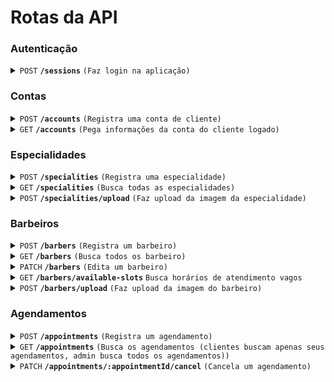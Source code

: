 # Rotas da API

### Autenticação

<details>
 <summary><code>POST</code> <code><b>/sessions</b></code> <code>(Faz login na aplicação)</code></summary>

##### Parâmetros

```json
{
  "email": "admin@clickbeard.com",
  "password": "senha"
}
```

##### Resposta

```json
{
  "accessToken": "access_token_gerado"
}
```
</details>

### Contas

<details>
 <summary><code>POST</code> <code><b>/accounts</b></code> <code>(Registra uma conta de cliente)</code></summary>

##### Parâmetros

```json
{
  "name": "nome do cliente",
  "email": "cliente@email.com",
  "password": "senha"
}
```
</details>

<details>
 <summary><code>GET</code> <code><b>/accounts</b></code> <code>(Pega informações da conta do cliente logado)</code></summary>

##### Resposta

```json
{
  "user": {
    "id": "uuid",
    "name": "nome do cliente",
    "email": "cliente@email.com",
    "role": "client",
    "createdAt": "Date"
  }
}
```
</details>

### Especialidades

<details>
 <summary><code>POST</code> <code><b>/specialities</b></code> <code>(Registra uma especialidade)</code></summary>

##### Parâmetros

```json
{
    "name": "Corte na tesoura",
    "price": 30,
    "photo": ""
}
```

##### Resposta

```json
{
  "specialityId": "uuid"
}
```
</details>

<details>
 <summary><code>GET</code> <code><b>/specialities</b></code> <code>(Busca todas as especialidades)</code></summary>

##### Resposta

```json
{
  "specialities": [
    {
      "id": "uuid",
      "name": "Corte na tesoura",
      "photo": "",
      "price": 30,
      "time": "00:30"
    }
  ]
}
```
</details>

<details>
 <summary><code>POST</code> <code><b>/specialities/upload</b></code> <code>(Faz upload da imagem da especialidade)</code></summary>

##### Parâmetros

FormData ( Obrigatório )
```
file: File
fileName: nome do arquivo
specialityId: UUID
```
</details>

### Barbeiros

<details>
 <summary><code>POST</code> <code><b>/barbers</b></code> <code>(Registra um barbeiro)</code></summary>

##### Parâmetros

```json
{
  "name": "UUID",
  "birthDate": "Date",
  "hiringDate": "Date",
  "specialities": ["UUID"]
}
```

##### Resposta

```json
{
  "barberId": "uuid"
}
```
</details>

<details>
 <summary><code>GET</code> <code><b>/barbers</b></code> <code>(Busca todos os barbeiro)</code></summary>

##### Parâmetros

```json
{
  "name": "name",
  "birthDate": "Date",
  "hiringDate": "Date",
  "specialities": ["UUID"]
}
```

##### Resposta

```json
{
  "barbers": [
    {
      "id": "UUID",
      "name": "name",
      "hiringDate": "Date",
      "birthDate": "Date",
      "specialities": [
        {
          "id": "UUID",
          "name": "name",
          "photo": "",
          "price": 0,
          "time": "00:30"
        }
      ]
    }
  ]
}
```
</details>

<details>
 <summary><code>PATCH</code> <code><b>/barbers</b></code> <code>(Edita um barbeiro)</code></summary>

##### Parâmetros

```json
{
  "id": "UUID",
  "name": "name",
  "birthDate": "Date",
  "hiringDate": "Date",
  "removePhoto": "Boolean",
  "specialities": ["UUID"]
}
```

##### Resposta

```json
{
  "barberId": "uuid"
}
```
</details>

<details>
 <summary><code>GET</code> <code><b>/barbers/available-slots</b></code> <code>Busca horários de atendimento vagos</code></summary>

##### Parâmetros

Query params ( Obrigatório )
```
available-slots?barberId={UUID}&date={Date}
```

##### Resposta

```json
{
    "availableSlots": [ "hora" ]
}
```
</details>

<details>
 <summary><code>POST</code> <code><b>/barbers/upload</b></code> <code>(Faz upload da imagem do barbeiro)</code></summary>

##### Parâmetros

FormData ( Obrigatório )
```
file: File
fileName: nome do arquivo
barberId: UUID
```
</details>

### Agendamentos

<details>
 <summary><code>POST</code> <code><b>/appointments</b></code> <code>(Registra um agendamento)</code></summary>

##### Parâmetros

```json
{
  "barberId": "UUID",
  "day": "Date",
  "hour": "00:00",
  "appointmentServiceId": "UUID"
}
```
</details>

<details>
 <summary><code>GET</code> <code><b>/appointments</b></code> <code>(Busca os agendamentos (clientes buscam apenas seus agendamentos, admin busca todos os agendamentos))</code></summary>

  ##### Resposta

```json
{
  "appointments": [
    {
      "id": "5dde8c70-c8d2-4c83-9013-aa2d15fe5197",
      "barberId": "af479ffa-f5e0-4890-b4ce-ba0ae9b126e9",
      "clientId": "488b8e9a-c696-4e3e-b503-c3eb83d5fffb",
      "day": "2024-02-28T16:30:43.295Z",
      "hour": "13:30",
      "status": "scheduled",
      "createdAt": "2024-02-24T21:38:08.219Z",
      "service": {
        "id": "2d0fcd5d-81ce-4207-8065-23623db0d523",
        "name": "Tesoura",
        "photo": "https://click-beard.s3.sa-east-1.amazonaws.com/click-beard/07a6d144-f6ff-4aeb-9016-28ed09903b1b-9da9dbcc3002c52e52bf8ae5cca429d9.jpg",
        "price": 500,
        "time": "00:30"
      }
    }
  ]
}
```
</details>

<details>
 <summary><code>PATCH</code> <code><b>/appointments/:appointmentId/cancel</b></code> <code>(Cancela um agendamento)</code></summary>

##### Parâmetros

Params ( Obrigatório )
```
appointmentId: String
```

</details>
